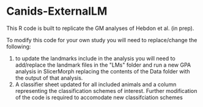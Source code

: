 # Canids-ExternalLM
This R code is built to replicate the GM analyses of Hebdon et al. (in prep).

To modify this code for your own study you will need to replace/change the following:
1. to update the landmarks include in the analysis you will need to add/replace the landmark files in the "LMs" folder and run a new GPA analysis in SlicerMorph replacing the contents of the Data folder with the output of that analysis.
2. A classifier sheet updated for all included animals and a column representing the classification schemes of interest. Further modification of the code is required to accomodate new classifciation schemes 
